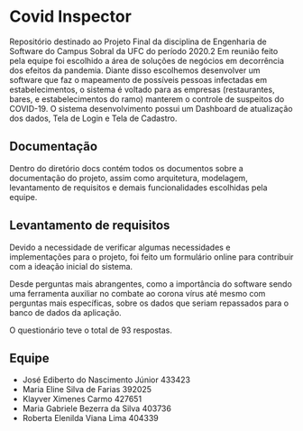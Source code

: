 # Covid Inspector
Repositório destinado ao Projeto Final da disciplina de Engenharia de Software do Campus Sobral da UFC do período 2020.2
Em reunião feito pela equipe foi escolhido a área de soluções de negócios em decorrência dos efeitos da pandemia. Diante disso escolhemos desenvolver um software que faz o mapeamento de possíveis pessoas infectadas em estabelecimentos, o sistema é voltado para as empresas (restaurantes, bares, e estabelecimentos do ramo) manterem o controle de suspeitos do COVID-19. O sistema desenvolvimento possui um Dashboard de atualização dos dados, Tela de Login e Tela de Cadastro. 

## Documentação
Dentro do diretório docs contém todos os documentos sobre a documentação do projeto, assim como arquitetura, modelagem, levantamento de requisitos e demais funcionalidades escolhidas pela equipe.

## Levantamento de requisitos
Devido a necessidade de verificar algumas necessidades e implementações para o projeto, foi feito um formulário online para contribuir com a ideação inicial do sistema.

Desde perguntas mais abrangentes, como a importância do software sendo uma ferramenta auxiliar no combate ao corona vírus até mesmo com perguntas mais específicas, sobre os dados que seriam repassados para o banco de dados da aplicação.

O questionário teve o total de 93 respostas.

## Equipe

 - José Ediberto do Nascimento Júnior 433423
 - Maria Eline Silva de Farias 392025
 - Klayver Ximenes Carmo 427651
 - Maria Gabriele Bezerra da Silva 403736
 - Roberta Elenilda Viana Lima 404339
